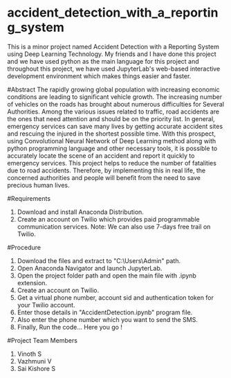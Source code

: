 # accident_detection_with_a_reporting_system
This is a minor project named Accident Detection with a Reporting System using Deep Learning Technology. My friends and I have done this project and we have used python as the main language for this project and throughout this project, we have used JupyterLab's web-based interactive development environment which makes things easier and faster.

#Abstract
The rapidly growing global population with increasing economic conditions are leading to significant vehicle growth. The increasing number of vehicles on the roads has brought about numerous difficulties for Several Authorities. Among the various issues related to traffic, road accidents are the ones that need attention and should be on the priority list. In general, emergency services can save many lives by getting accurate accident sites and rescuing the injured in the shortest possible time. With this prospect, using Convolutional Neural Network of Deep Learning method along with python programming language and other necessary tools, it is possible to accurately locate the scene of an accident and report it quickly to emergency services. This project helps to reduce the number of fatalities due to road accidents. Therefore, by implementing this in real life, the concerned authorities and people will benefit from the need to save precious human lives.

#Requirements
1. Download and install Anaconda Distribution.
2. Create an account on Twilio which provides paid programmable communication services. 
Note: We can also use 7-days free trail on Twilio.

#Procedure
1. Download the files and extract to "C:\Users\Admin" path.
2. Open Anaconda Navigator and launch JupyterLab.
3. Open the project folder path and open the main file with .ipynb extension.
4. Create an account on Twilio.
5. Get a virtual phone number, account sid and authentication token for your Twilio account.
6. Enter those details in "AccidentDetection.ipynb" program file.
7. Also enter the phone number which you want to send the SMS.
8. Finally, Run the code... Here you go !

#Project Team Members
1. Vinoth S
2. Vazhmuni V
3. Sai Kishore S
